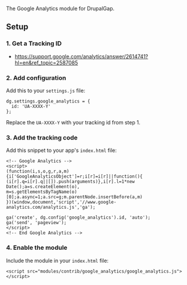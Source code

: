 The Google Analytics module for DrupalGap.

## Setup

### 1. Get a Tracking ID

- https://support.google.com/analytics/answer/2614741?hl=en&ref_topic=2587085

### 2. Add configuration

Add this to your `settings.js` file:

```
dg.settings.google_analytics = {
  id: 'UA-XXXX-Y'
};
```

Replace the `UA-XXXX-Y` with your tracking id from step 1.

### 3. Add the tracking code

Add this snippet to your app's `index.html` file:

```
<!-- Google Analytics -->
<script>
(function(i,s,o,g,r,a,m){i['GoogleAnalyticsObject']=r;i[r]=i[r]||function(){
(i[r].q=i[r].q||[]).push(arguments)},i[r].l=1*new Date();a=s.createElement(o),
m=s.getElementsByTagName(o)[0];a.async=1;a.src=g;m.parentNode.insertBefore(a,m)
})(window,document,'script','//www.google-analytics.com/analytics.js','ga');

ga('create', dg.config('google_analytics').id, 'auto');
ga('send', 'pageview');
</script>
<!-- End Google Analytics -->
```

### 4. Enable the module

Include the module in your `index.html` file:

```
<script src="modules/contrib/google_analytics/google_analytics.js"></script>
```
